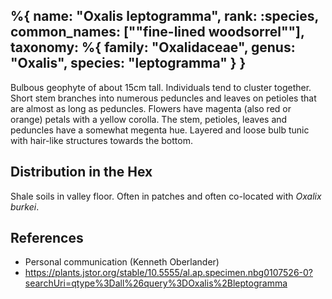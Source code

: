%{
    name: "Oxalis leptogramma",
    rank: :species,
    common_names: ["\"fine-lined woodsorrel\""],
    taxonomy: %{
        family: "Oxalidaceae",
        genus: "Oxalis",
        species: "leptogramma"
    }
}
---

Bulbous geophyte of about 15cm tall. Individuals tend to cluster together. Short stem branches into numerous peduncles and leaves on petioles
that are almost as long as peduncles. Flowers have magenta (also red or orange) petals with a yellow corolla. The stem, petioles, leaves and
peduncles have a somewhat megenta hue. Layered and loose bulb tunic with hair-like structures towards the bottom.

<!-- read more -->

## Distribution in the Hex

Shale soils in valley floor. Often in patches and often co-located with *Oxalix burkei*.

## References

* Personal communication (Kenneth Oberlander)
* https://plants.jstor.org/stable/10.5555/al.ap.specimen.nbg0107526-0?searchUri=qtype%3Dall%26query%3DOxalis%2Bleptogramma